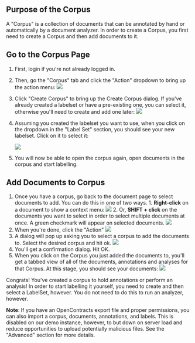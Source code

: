## Purpose of the Corpus

A "Corpus" is a collection of documents that can be annotated by hand or automatically by a document analyzer. In order
to create a Corpus, you first need to create a Corpus and then add documents to it.

## Go to the Corpus Page
1. First, login if you're not already logged in.
2. Then, go the "Corpus" tab and click the "Action" dropdown to bring up
   the action menu:
   ![](../assets/images/screenshots/Create_Corpus_Action.png)
3. Click "Create Corpus" to bring up the Create Corpus dialog. If you've already created a labelset or have a
   pre-existing one, you can select it, otherwise you'll need to create and add one later:
   ![](../assets/images/screenshots/Create_Corpus_Modal.png)
4. Assuming you created the labelset you want to use, when you click on the dropdown in the "Label Set" section, you
   should see your new labelset. Click on it to select it:

   ![](../assets/images/screenshots/Select_Label_Set_For_Corpus.png)

5. You will now be able to open the corpus again, open documents in the corpus and start labelling.

## Add Documents to Corpus

1. Once you have a corpus, go back to the document page to select documents to add. You can do this in one of two ways.
       1. **Right-click** on a document to show a context menu:
          ![](../assets/images/screenshots/Add_Doc_To_Corpus_Context.png)
       2. Or, **SHIFT + click** on the documents you want to select in order to select multiple documents at once. A green
          checkmark will appear on selected documents.
          ![](../assets/images/screenshots/Multi_Select_Documents.png)
2. When you're done, click the "Action"
   ![](../assets/images/screenshots/Multi_Selected_Docs_Context_Menu.png)
3. A dialog will pop up asking you to select a corpus to add the documents to. Select the desired corpus and
   hit ok.
   ![](../assets/images/screenshots/Add_Doc_To_Corpus_Modal.png)
4. You'll get a confirmation dialog. Hit OK.
5. When you click on the Corpus you just added the documents to, you'll get a tabbed view of all of the
   documents, annotations and analyses for that Corpus. At this stage, you should see your documents:
   ![](../assets/images/screenshots/Docs_In_Corpus_View.png)

Congrats! You've created a corpus to hold annotations or perform an analysis! In order to start labelling it yourself, you
need to create and then select a LabelSet, however. You do not need to do this to run an analyzer, however.

**Note**: If you have an OpenContracts export file and proper permissions, you can also import a corpus, documents,
annotations, and labels. This is disabled on our demo instance, however, to but down on server load and reduce
opportunities to upload potentially malicious files. See the "Advanced" section for more details.
